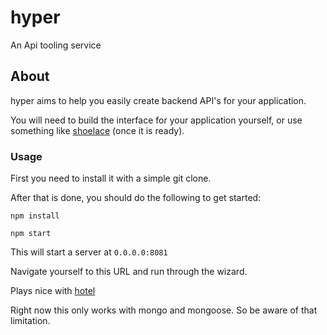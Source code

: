 # hyper
An Api tooling service

## About
hyper aims to help you easily create backend API's for your application.

You will need to build the interface for your application yourself, or use something
like [shoelace](https://github.com/whiteboards/shoelace) (once it is ready). 

### Usage
First you need to install it with a simple git clone.

After that is done, you should do the following to get started:

`npm install`

`npm start`

This will start a server at `0.0.0.0:8081`

Navigate yourself to this URL and run through the wizard.

Plays nice with [hotel](https://github.com/typicode/hotel)

Right now this only works with mongo and mongoose. So be aware of that limitation.